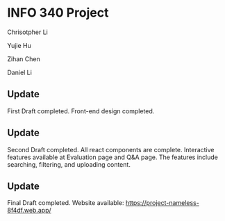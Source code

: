 # INFO 340 Project

Chrisotpher Li

Yujie Hu

Zihan Chen

Daniel Li

## Update
First Draft completed.
Front-end design completed.

## Update
Second Draft completed.
All react components are complete. 
Interactive features available at Evaluation page and Q&A page. The features include searching, filtering, and uploading content. 

## Update
Final Draft completed.
Website available: https://project-nameless-8f4df.web.app/
